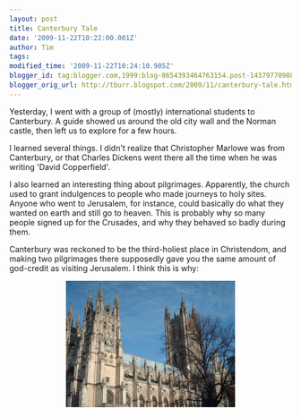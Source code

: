 ```yaml
---
layout: post
title: Canterbury Tale
date: '2009-11-22T10:22:00.001Z'
author: Tim
tags: 
modified_time: '2009-11-22T10:24:10.905Z'
blogger_id: tag:blogger.com,1999:blog-8654393464763154.post-1437977098848529920
blogger_orig_url: http://tburr.blogspot.com/2009/11/canterbury-tale.html
---
```


Yesterday, I went with a group of (mostly) international students to Canterbury. A guide showed us around the old city wall and the Norman castle, then left us to explore for a few hours. 

I learned several things. I didn't realize that Christopher Marlowe was from Canterbury, or that Charles Dickens went there all the time when he was writing 'David Copperfield'.

I also learned an interesting thing about pilgrimages. Apparently, the church used to grant indulgences to people who made journeys to holy sites. Anyone who went to Jerusalem, for instance, could basically do what they wanted on earth and still go to heaven. This is probably why so many people signed up for the Crusades, and why they behaved so badly during them.

Canterbury was reckoned to be the third-holiest place in Christendom, and making two pilgrimages there supposedly gave you the same amount of god-credit as visiting Jerusalem. I think this is why:

<a href="/images/eurotrip/canterbury.JPG"><img style="display:block; margin:0px auto 10px; text-align:center;cursor:pointer; cursor:hand;width: 302px; height: 226px;" src="/images/eurotrip/canterbury.JPG" border="0" alt="" /></a>
